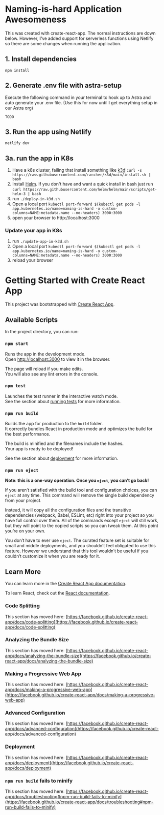 # Naming-is-hard Application Awesomeness
This was created with create-react-app. The normal instructions are down below. However, I've added support for serverless functions using Netlify so there are some changes when running the application.

## 1. Install dependencies
```shell
npm install
```

## 2. Generate .env file with astra-setup
Execute the following command in your terminal to hook up to Astra and auto generate your .env file. (Use this for now until I get everything setup in our Astra org)
```shell
TODO
```

## 3. Run the app using Netlify
```shell
netlify dev
```

## 3a. run the app in K8s

1. Have a k8s cluster, failing that install something like [k3d](https://k3d.io/) `curl -s https://raw.githubusercontent.com/rancher/k3d/main/install.sh | bash`
2. Install [Helm](https://helm.sh). If you don't have and want a quick install in bash just run `curl https://raw.githubusercontent.com/helm/helm/main/scripts/get-helm-3 | bash`
3. run `./deploy-in-k3d.sh`
4. Open a local port `kubectl port-forward $(kubectl get pods -l app.kubernetes.io/name=naming-is-hard -o custom-columns=NAME:metadata.name --no-headers) 3000:3000`
5. open your browser to http://localhost:3000

### Update your app in K8s

1. run `./update-app-in-k3d.sh`
2. Open a local port `kubectl port-forward $(kubectl get pods -l app.kubernetes.io/name=naming-is-hard -o custom-columns=NAME:metadata.name --no-headers) 3000:3000`
3. reload your browser

# Getting Started with Create React App

This project was bootstrapped with [Create React App](https://github.com/facebook/create-react-app).

## Available Scripts

In the project directory, you can run:

### `npm start`

Runs the app in the development mode.\
Open [http://localhost:3000](http://localhost:3000) to view it in the browser.

The page will reload if you make edits.\
You will also see any lint errors in the console.

### `npm test`

Launches the test runner in the interactive watch mode.\
See the section about [running tests](https://facebook.github.io/create-react-app/docs/running-tests) for more information.

### `npm run build`

Builds the app for production to the `build` folder.\
It correctly bundles React in production mode and optimizes the build for the best performance.

The build is minified and the filenames include the hashes.\
Your app is ready to be deployed!

See the section about [deployment](https://facebook.github.io/create-react-app/docs/deployment) for more information.

### `npm run eject`

**Note: this is a one-way operation. Once you `eject`, you can’t go back!**

If you aren’t satisfied with the build tool and configuration choices, you can `eject` at any time. This command will remove the single build dependency from your project.

Instead, it will copy all the configuration files and the transitive dependencies (webpack, Babel, ESLint, etc) right into your project so you have full control over them. All of the commands except `eject` will still work, but they will point to the copied scripts so you can tweak them. At this point you’re on your own.

You don’t have to ever use `eject`. The curated feature set is suitable for small and middle deployments, and you shouldn’t feel obligated to use this feature. However we understand that this tool wouldn’t be useful if you couldn’t customize it when you are ready for it.

## Learn More

You can learn more in the [Create React App documentation](https://facebook.github.io/create-react-app/docs/getting-started).

To learn React, check out the [React documentation](https://reactjs.org/).

### Code Splitting

This section has moved here: [https://facebook.github.io/create-react-app/docs/code-splitting](https://facebook.github.io/create-react-app/docs/code-splitting)

### Analyzing the Bundle Size

This section has moved here: [https://facebook.github.io/create-react-app/docs/analyzing-the-bundle-size](https://facebook.github.io/create-react-app/docs/analyzing-the-bundle-size)

### Making a Progressive Web App

This section has moved here: [https://facebook.github.io/create-react-app/docs/making-a-progressive-web-app](https://facebook.github.io/create-react-app/docs/making-a-progressive-web-app)

### Advanced Configuration

This section has moved here: [https://facebook.github.io/create-react-app/docs/advanced-configuration](https://facebook.github.io/create-react-app/docs/advanced-configuration)

### Deployment

This section has moved here: [https://facebook.github.io/create-react-app/docs/deployment](https://facebook.github.io/create-react-app/docs/deployment)

### `npm run build` fails to minify

This section has moved here: [https://facebook.github.io/create-react-app/docs/troubleshooting#npm-run-build-fails-to-minify](https://facebook.github.io/create-react-app/docs/troubleshooting#npm-run-build-fails-to-minify)
